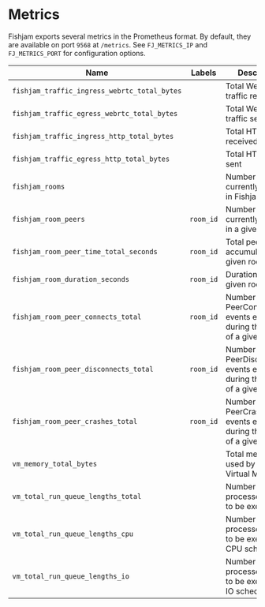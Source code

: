 # Metrics

Fishjam exports several metrics in the Prometheus format.
By default, they are available on port `9568` at `/metrics`.
See `FJ_METRICS_IP` and `FJ_METRICS_PORT` for configuration options.

| Name                                           | Labels    | Description                                                                   |
| ---------------------------------------------- | --------- | ----------------------------------------------------------------------------- |
| `fishjam_traffic_ingress_webrtc_total_bytes` |           | Total WebRTC traffic received                                                 |
| `fishjam_traffic_egress_webrtc_total_bytes`  |           | Total WebRTC traffic sent                                                     |
| `fishjam_traffic_ingress_http_total_bytes`   |           | Total HTTP traffic received                                                   |
| `fishjam_traffic_egress_http_total_bytes`    |           | Total HTTP traffic sent                                                       |
| `fishjam_rooms`                              |           | Number of rooms currently present in Fishjam                                |
| `fishjam_room_peers`                         | `room_id` | Number of peers currently present in a given room                             |
| `fishjam_room_peer_time_total_seconds`       | `room_id` | Total peer time accumulated for a given room                                  |
| `fishjam_room_duration_seconds`              | `room_id` | Duration of a given room                                                      |
| `fishjam_room_peer_connects_total`           | `room_id` | Number of PeerConnected events emitted during the lifetime of a given room    |
| `fishjam_room_peer_disconnects_total`        | `room_id` | Number of PeerDisconnected events emitted during the lifetime of a given room |
| `fishjam_room_peer_crashes_total`            | `room_id` | Number of PeerCrashed events emitted during the lifetime of a given room      |
| `vm_memory_total_bytes`                        |           | Total memory used by Erlang Virtual Machine                                   |
| `vm_total_run_queue_lengths_total`             |           | Number of Erlang processes waiting to be executed                             |
| `vm_total_run_queue_lengths_cpu`               |           | Number of Erlang processes waiting to be executed on CPU schedulers           |
| `vm_total_run_queue_lengths_io`                |           | Number of Erlang processes waiting to be executed on IO schedulers            |
